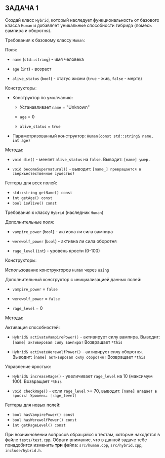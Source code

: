 ## ЗАДАЧА 1

Создай класс `Hybrid`, который наследует функциональность от базового класса `Human` и добавляет уникальные способности гибрида (помесь вампира и оборотня).

Требования к базовому классу `Human`:

Поля:

- `name` (`std::string`) - имя человека

- `age` (`int`) - возраст

- `alive_status` (`bool`) - статус жизни (`true` - жив, `false` - мертв)

Конструкторы:

- Конструктор по умолчанию:

  - Устанавливает `name` = "Unknown"

  - `age` = 0

  - `alive_status` = `true`

- Параметризованный конструктор:
`Human(const std::string& name, int age)`

Методы:

- `void die()` - меняет `alive_status` на `false`. Выводит: `[name] умер.`

- `void becomeSupernatural()` - выводит: `[name_] превращается в сверхъестественное существо!`

Геттеры для всех полей:

- `std::string getName() const`
- `int getAge() const`
- `bool isAlive() const`

Требования к классу `Hybrid` (наследник `Human`)

Дополнительные поля:

- `vampire_power` (`bool`) - активна ли сила вампира

- `werewolf_power` (`bool`) - активна ли сила оборотня

- `rage_level` (`int`) - уровень ярости (0-100)

Конструкторы:

Использование конструкторов `Human` через `using`

Дополнительный конструктор с инициализацией данных полей:

- `vampire_power` = `false`

- `werewolf_power` = `false`

- `rage_level`  = 0

Методы:

Активация способностей:

- `Hybrid& activateVampirePower()` - активирует силу вампира. Выводит: `[name] активировал силу вампира!` Возвращает `*this`

- `Hybrid& activateWerewolfPower()` - активирует силу оборотня. Выводит: `[name] активировал силу оборотня!` Возвращает `*this`

Управление яростью:

- `Hybrid& increaseRage()` - увеличивает `rage_level` на 10 (максимум 100). Возвращает `*this`

- `void checkRage()` - если `rage_level` >= 70, выводит: `[name] впадает в ярость! Уровень: [rage_level]`

Геттеры для новых полей:

- `bool hasVampirePower() const`
- `bool hasWerewolfPower() const`
- `int getRageLevel() const`

При возникновении вопросов обращайся к тестам, которые находятся в файле `tests/test.cpp`. Обрати внимание, что в данной задаче тебе понадобится изменить **три** файла: `src/human.cpp`, `src/hybrid.cpp`, `include/hybrid.h`.
